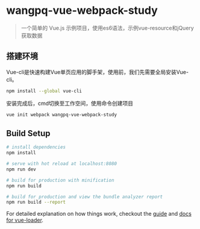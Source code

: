 # wangpq-vue-webpack-study

> 一个简单的 Vue.js 示例项目，使用es6语法，示例vue-resource和jQuery获取数据

## 搭建环境
Vue-cli是快速构建Vue单页应用的脚手架，使用前，我们先需要全局安装Vue-cli。
``` bash
npm install --global vue-cli
```
安装完成后，cmd切换至工作空间，使用命令创建项目
``` bash
vue init webpack wangpq-vue-webpack-study
```

## Build Setup

``` bash
# install dependencies
npm install

# serve with hot reload at localhost:8080
npm run dev

# build for production with minification
npm run build

# build for production and view the bundle analyzer report
npm run build --report
```

For detailed explanation on how things work, checkout the [guide](http://vuejs-templates.github.io/webpack/) and [docs for vue-loader](http://vuejs.github.io/vue-loader).
